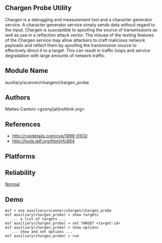 ## Chargen Probe Utility

Chargen is a debugging and measurement tool and a character 
generator service. A character generator service simply 
sends data without regard to the input. Chargen is 
susceptible to spoofing the source of transmissions as well 
as use in a reflection attack vector. The misuse of the 
testing features of the Chargen service may allow attackers 
to craft malicious network payloads and reflect them by 
spoofing the transmission source to effectively direct it to 
a target. This can result in traffic loops and service 
degradation with large amounts of network traffic.


## Module Name
auxiliary/scanner/chargen/chargen_probe

## Authors
Matteo Cantoni <goony[at]nothink.org>


## References
* http://cvedetails.com/cve/1999-0103/
* http://tools.ietf.org/html/rfc864




## Platforms


## Reliability
[Normal](https://github.com/rapid7/metasploit-framework/wiki/Exploit-Ranking)

## Demo

```
msf > use auxiliary/scanner/chargen/chargen_probe
msf auxiliary(chargen_probe) > show targets
   ... a list of targets ...
msf auxiliary(chargen_probe) > set TARGET <target-id>
msf auxiliary(chargen_probe) > show options
   ... show and set options ...
msf auxiliary(chargen_probe) > run
```
    
    